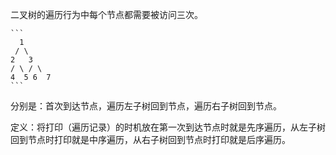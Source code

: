 二叉树的遍历行为中每个节点都需要被访问三次。

    ```
      1
     / \
    2   3
    / \ / \
    4  5 6  7
    ```
分别是：首次到达节点，遍历左子树回到节点，遍历右子树回到节点。

定义：将打印（遍历记录）的时机放在第一次到达节点时就是先序遍历，从左子树回到节点时打印就是中序遍历，从右子树回到节点时打印就是后序遍历。